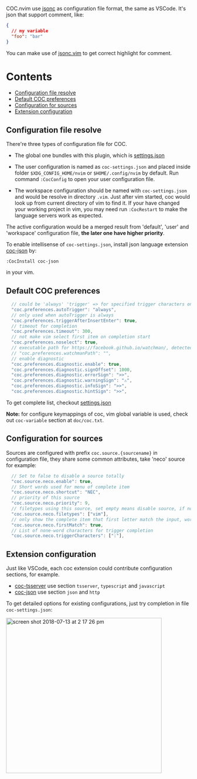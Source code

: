 COC.nvim use [jsonc](https://code.visualstudio.com/docs/languages/json) as configuration file format, the same as VSCode.
It's json that support comment, like:

``` json
{
  // my variable
  "foo": "bar"
}
```

You can make use of [jsonc.vim](https://github.com/neoclide/jsonc.vim) to get correct highlight for comment.

# Contents

* [Configuration file resolve](#configuration-file-resolve)
* [Default COC preferences](#default-coc-preferences)
* [Configuration for sources](#configuration-for-sources)
* [Extension configuration](#extension-configuration)

## Configuration file resolve

There're three types of configuration file for COC.

* The global one bundles with this plugin, which is [settings.json](https://github.com/neoclide/coc.nvim/blob/master/settings.json)

* The user configuration is named as `coc-settings.json` and placed inside folder `$XDG_CONFIG_HOME/nvim` or `$HOME/.config/nvim` by default. Run command `:CocConfig` to open your user configuration file. 

* The workspace configuration should be named with `coc-settings.json` and would be resolve in directory `.vim`. Just after vim started, coc would look up from current directory of vim to find it. If your have changed your working project in vim, you may need run `:CocRestart` to make the language servers work as expected.

The active configuration would be a merged result from 'default', 'user' and 'workspace' configuration file, **the later one have higher priority**.

To enable intellisense of `coc-settings.json`, install json language extension [coc-json](https://github.com/neoclide/coc-json) by:
```
:CocInstall coc-json
```
in your vim.

## Default COC preferences

``` js
  // could be 'always' 'trigger' => for specified trigger characters only 'none'
  "coc.preferences.autoTrigger": "always",
  // only used when autoTrigger is always
  "coc.preferences.triggerAfterInsertEnter": true,
  // timeout for completion
  "coc.preferences.timeout": 300,
  // not make vim select first item on completion start
  "coc.preferences.noselect": true,
  // executable path for https://facebook.github.io/watchman/, detected from $PATH by default
  // "coc.preferences.watchmanPath": "",
  // enable diagnostic
  "coc.preferences.diagnostic.enable": true,
  "coc.preferences.diagnostic.signOffset": 1000,
  "coc.preferences.diagnostic.errorSign": ">>",
  "coc.preferences.diagnostic.warningSign": "⚠",
  "coc.preferences.diagnostic.infoSign": ">>",
  "coc.preferences.diagnostic.hintSign": ">>",
``` 

To get complete list, checkout [settings.json](https://github.com/neoclide/coc.nvim/blob/master/settings.json)

**Note:** for configure keymappings of coc, vim global variable is used, check out `coc-variable` section at `doc/coc.txt`.

## Configuration for sources

Sources are configured with prefix `coc.source.{sourcename}` in configuration file, they share some common attributes, take 'neco' source for example:

``` js
  // Set to false to disable a source totally
  "coc.source.neco.enable": true,
  // Short words used for menu of complete item
  "coc.source.neco.shortcut": "NEC",
  // priority of this source
  "coc.source.neco.priority": 9,
  // filetypes using this source, set empty means disable source, if not defined, it works for all filetypes
  "coc.source.neco.filetypes": ["vim"],
  // only show the complete item that first letter match the input, works for vim source only.
  "coc.source.neco.firstMatch": true,
  // List of none-word characters for trigger completion
  "coc.source.neco.triggerCharacters": [":"],
```

## Extension configuration

Just like VSCode, each coc extension could contribute configuration sections, for example.

* [coc-tsserver](https://github.com/neoclide/coc-tsserver) use section `tsserver`, `typescript` and `javascript`
* [coc-json](https://github.com/neoclide/coc-json) use section `json` and `http`

To get detailed options for existing configurations, just try completion in file `coc-settings.json`:

<img width="424" alt="screen shot 2018-07-13 at 2 17 26 pm" src="https://user-images.githubusercontent.com/251450/42675689-c9eb04e2-86a7-11e8-94b8-792f247a7394.png">

